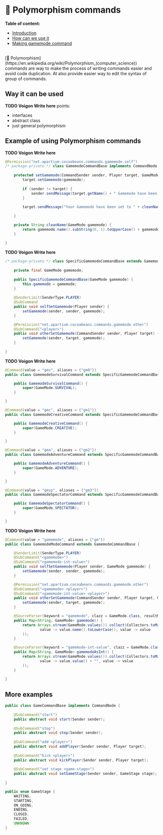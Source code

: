 # 🧬 Polymorphism commands

**Table of content:**
- [Introduction](#introduction)
- [How can we use it](#way-it-can-be-used)
- [Making gamemode command](#example-of-using-polymorphism-commands)

<br id="introduction"/>
[🧬 Polymorphism](https://en.wikipedia.org/wiki/Polymorphism_(computer_science)) commands are way to make the process of writing commands easier and avoid code duplication.
At also provide easier way to edit the syntax of group of commands.

## Way it can be used

**TODO Voigon Write here**
points:
 - interfaces
 - abstract class
 - just general polymorphism

## Example of using Polymorphism commands

**TODO Voigon Write here**
```java
@Permission("net.apartium.cocoabeans.commands.gamemode.self")
/* package-private */ class GamemodeCommandBase implements CommandNode {
    
    protected setGamemode(CommandSender sender, Player target, GameMode gamemode) {
        target.setGamemode(gamemode);
        
        if (sender != target) {
            sender.sendMessage(target.getName() + " Gamemode have been set to " + cleanName(gamemode));
        }
        
        target.sendMessage("Your Gamemode have been set to " + cleanName(gamemode));
        
    }

    private String cleanName(GameMode gamemode) {
        return gamemode.name().subString(0, 1).toUpperCase() + gamemode.name().subString(1).toLowerCase();
    }
    
}
```

**TODO Voigon Write here**

```java
/* package-private */ class SpecificGamemodeCommandBase extends GamemodeCommandBase {
    
    private final GameMode gamemode;
    
    public SpecificGamemodeCommandBase(GameMode gamemode) {
        this.gamemode = gamemode;
    }
    
    @SenderLimit(SenderType.PLAYER)
    @SubCommand
    public void selfSetGamemode(Player sender) {
        setGamemode(sender, sender, gamemode);
    }

    @Permission("net.apartium.cocoabeans.commands.gamemode.other")
    @SubCommand("<player>")
    public void otherSetGamemode(CommandSender sender, Player target) {
        setGamemode(sender, target, gamemode);
    }
    
}
```

**TODO Voigon Write here**

<tabs>
<tab title="Survival">

```java
@Command(value = "gms", aliases = {"gm0"})
public class GamemodeSurvivalCommand extends SpecificGamemodeCommandBase {

    public GamemodeSurvivalCommand() {
        super(GameMode.SURVIVAL);
    }

}
```

</tab>
<tab title="Creative">

```java
@Command(value = "gmc", aliases = {"gm1"})
public class GamemodeCreativeCommand extends SpecificGamemodeCommandBase {

    public GamemodeCreativeCommand() {
        super(GameMode.CREATIVE);
    }

}

```

</tab>
<tab title="Adventure">

```java
@Command(value = "gma", aliases = {"gm2"})
public class GamemodeAdventureCommand extends SpecificGamemodeCommandBase {

    public GamemodeAdventureCommand() {
        super(GameMode.ADVENTURE);
    }

}
```

</tab>
<tab title="Spectator">

```java
@Command(value = "gmsp", aliases = {"gm3"})
public class GamemodeSpectatorCommand extends SpecificGamemodeCommandBase {

    public GamemodeSpectatorCommand() {
        super(GameMode.SPECTATOR);
    }

}
```

</tab>
</tabs>

**TODO Voigon Write here**
```java
@Command(value = "gamemode", aliases = {"gm"})
public class GamemodeModeCommand extends GamemodeCommandBase {

    @SenderLimit(SenderType.PLAYER)
    @SubCommand("<gamemode>")
    @SubCommand("<gamemode-int-value>")
    public void selfSetGamemode(Player sender, GameMode gamemode) {
        setGamemode(sender, sender, gamemode);
    }

    @Permission("net.apartium.cocoabeans.commands.gamemode.other")
    @SubCommand("<gamemode> <player>")
    @SubCommand("<gamemode-int-value> <player>")
    public void otherSetGamemode(CommandSender sender, Player target, GameMode gamemode) {
        setGamemode(sender, target, gamemode);
    }

    @SourceParser(keyword = "gamemode", clazz = GameMode.class, resultMaxAgeInMills = -1)
    public Map<String, GameMode> gamemode() {
        return Arrays.stream(GameMode.values()).collect(Collectors.toMap(
                value -> value.name().toLowerCase(), value -> value
        ));
    }

    @SourceParser(keyword = "gamemode-int-value", clazz = GameMode.class, resultMaxAgeInMills = -1)
    public Map<String, GameMode> gamemodeAsInt() {
        return Arrays.stream(GameMode.values()).collect(Collectors.toMap(
                value -> value.value() + "", value -> value
        ));
    }
    
}
```

## More examples
<tabs>
<tab title="Minigame">

```java
public class GameCommandBase implements CommandNode {
    
    @SubCommand("start")
    public abstract void start(Sender sender);
    
    @SubCommand("stop")
    public abstract void stop(Sender sender);
    
    @SubCommand("add <player>")
    public abstract void addPlayer(Sender sender, Player target);
    
    @SubCommand("kick <player>")
    public abstract void kickPlayer(Sender sender, Player target);
    
    @SubCommand("set stage <game-stage>")
    public abstract void setGameStage(Sender sender, GameStage stage);
    
}

public enum GameStage {
    WAITING,
    STARTING,
    ON_GOING,
    ENDING,
    CLOSED,
    FAILED,
    UNKNOWN
}
```

</tab>
</tabs>